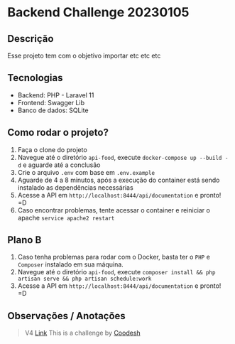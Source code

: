 # Backend Challenge 20230105

## Descrição 
Esse projeto tem com o objetivo importar etc etc etc

## Tecnologias 
- Backend: PHP - Laravel 11 
- Frontend: Swagger Lib 
- Banco de dados: SQLite

## Como rodar o projeto? 
1. Faça o clone do projeto
2. Navegue até o diretório `api-food`, execute `docker-compose up --build -d` e aguarde até a conclusão
3. Crie o arquivo `.env` com base em `.env.example` 
4. Aguarde de 4 a 8 minutos, após a execução do container está sendo instalado as dependências necessárias
5. Acesse a API em `http://localhost:8444/api/documentation` e pronto! =D
6. Caso encontrar problemas, tente acessar o container e reiniciar o apache `service apache2 restart`

## Plano B
1. Caso tenha problemas para rodar com o Docker, basta ter o `PHP` e `Composer` instalado em sua máquina. 
2. Navegue até o diretório `api-food`, execute `composer install && php artisan serve && php artisan schedule:work` 
3. Acesse a API em `http://localhost:8444/api/documentation` e pronto! =D

## Observações / Anotações

>  V4 [Link](https://coodesh.com/pt/assessments/project/7cc0e28f-c9b9-4e2f-ad83-2b51f9b5feb4/intro)
>  This is a challenge by [Coodesh](https://coodesh.com/)